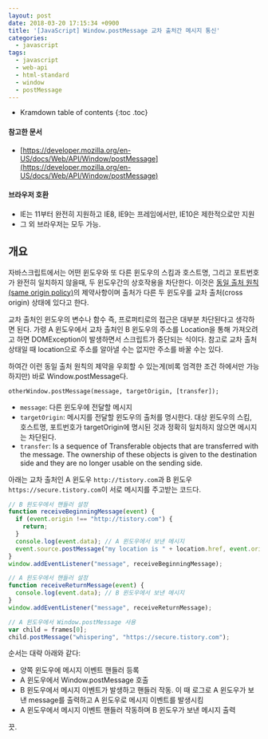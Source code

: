 ```yaml
---
layout: post
date: 2018-03-20 17:15:34 +0900
title: '[JavaScript] Window.postMessage 교차 출처간 메시지 통신'
categories:
  - javascript
tags:
  - javascript
  - web-api
  - html-standard
  - window
  - postMessage
---
```


* Kramdown table of contents
{:toc .toc}

#### 참고한 문서

- [https://developer.mozilla.org/en-US/docs/Web/API/Window/postMessage](https://developer.mozilla.org/en-US/docs/Web/API/Window/postMessage)

#### 브라우저 호환

- IE는 11부터 완전히 지원하고 IE8, IE9는 프레임에서만, IE10은 제한적으로만 지원
- 그 외 브라우저는 모두 가능.


## 개요

자바스크립트에서는 어떤 윈도우와 또 다른 윈도우의 스킴과 호스트명, 그리고 포트번호가 완전히 일치하지 않을때, 두 윈도우간의 상호작용을 차단한다. 이것은 [동일 출처 원칙(same origin policy)](https://developer.mozilla.org/en-US/docs/Web/Security/Same-origin_policy)의 제약사항이며 출처가 다른 두 윈도우를 교차 출처(cross origin) 상태에 있다고 한다.

교차 출처인 윈도우의 변수나 함수 즉, 프로퍼티로의 접근은 대부분 차단된다고 생각하면 된다. 가령 A 윈도우에서 교차 출처인 B 윈도우의 주소를 Location을 통해 가져오려고 하면 DOMException이 발생하면서 스크립트가 중단되는 식이다. 참고로 교차 출처 상태일 때 location으로 주소를 알아낼 수는 없지만 주소를 바꿀 수는 있다.

하여간 이런 동일 출처 원칙의 제약을 우회할 수 있는게(비록 엄격한 조건 하에서만 가능하지만) 바로 Window.postMessage다.

```
otherWindow.postMessage(message, targetOrigin, [transfer]);
```

- `message`: 다른 윈도우에 전달할 메시지
- `targetOrigin`: 메시지를 전달할 윈도우의 출처를 명시한다. 대상 윈도우의 스킴, 호스트명, 포트번호가 targetOrigin에 명시된 것과 정확히 일치하지 않으면 메시지는 차단된다.
- `transfer`: Is a sequence of Transferable objects that are transferred with the message. The ownership of these objects is given to the destination side and they are no longer usable on the sending side.

아래는 교차 출처인 A 윈도우 `http://tistory.com`과 B 윈도우 `https://secure.tistory.com`이 서로 메시지를 주고받는 코드다.

```js
// B 윈도우에서 핸들러 설정
function receiveBeginningMessage(event) {
  if (event.origin !== "http://tistory.com") {
    return;
  }
  console.log(event.data); // A 윈도우에서 보낸 메시지
  event.source.postMessage("my location is " + location.href, event.origin);
}
window.addEventListener("message", receiveBeginningMessage);
```

```js
// A 윈도우에서 핸들러 설정
function receiveReturnMessage(event) {
  console.log(event.data); // B 윈도우에서 보낸 메시지
}
window.addEventListener("message", receiveReturnMessage);
```

```js
// A 윈도우에서 Window.postMessage 사용
var child = frames[0];
child.postMessage("whispering", "https://secure.tistory.com");
```

순서는 대략 아래와 같다:
- 양쪽 윈도우에 메시지 이벤트 핸들러 등록
- A 윈도우에서 Window.postMessage 호출
- B 윈도우에서 메시지 이벤트가 발생하고 핸들러 작동. 이 때 로그로 A 윈도우가 보낸 message를 출력하고 A 윈도우로 메시지 이벤트를 발생시킴
- A 윈도우에서 메시지 이벤트 핸들러 작동하며 B 윈도우가 보낸 메시지 출력

끗.
